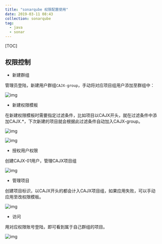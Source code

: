 ```yaml
---
title: "sonarqube 权限配置使用"
date: 2019-03-11 08:43
collection: sonarqube
tag: 
  - java
  - sonar
---
```


[TOC]

## 权限控制

- 新建群组 

管理员登陆，新建用户群组`CAJX-group`，手动将对应项目组用户添加至群组中：

![img](https://pic.fenghong.tech/sonarqube/sonarqube2.jpg)

- 新建权限模板 

在新建权限模板时需要指定过滤条件，比如项目以CAJX开头，就在过滤条件中添加CAJX.*，下次新建的项目就会根据此过滤条件自动加入CAJX-group。 

![img](https://pic.fenghong.tech/sonarqube/sonarqube1.jpg)

![img](https://pic.fenghong.tech/sonarqube/sonarqube5.jpg)

- 授权用户权限

创建CAJX-01用户，管理CAJX项目组

![img](https://pic.fenghong.tech/sonarqube/sonarqube3.jpg)

- 管理项目

创建项目标识，以CAJX开头的都会计入CAJX项目组，如果应用失败，可以手动应用至改权限模板。

![img](https://pic.fenghong.tech/sonarqube/sonarqube6.jpg)

- 访问

用对应权限账号登陆，即可看到属于自己群组的项目。

![img](https://pic.fenghong.tech/sonarqube/sonarqube7.jpg)